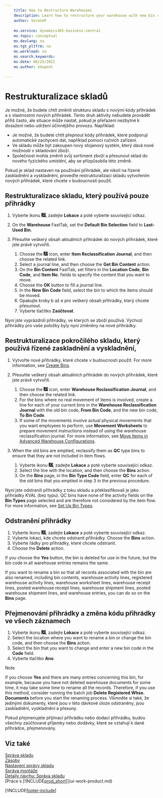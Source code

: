 ```yaml
---
    title: How to Restructure Warehouses
    description: Learn how to restructure your warehouse with new bin codes and new bin characteristics to achieve or maintain a more efficient operation.
    author: SorenGP

    ms.service: dynamics365-business-central
    ms.topic: conceptual
    ms.devlang: na
    ms.tgt_pltfrm: na
    ms.workload: na
    ms.search.keywords:
    ms.date: 06/25/2021
    ms.author: edupont

---
```

# Restrukturalizace skladů
Je možné, že budete chtít změnit strukturu skladu s novými kódy přihrádek a s vlastnostmi nových přihrádek. Tento druh aktivity nebudete provádět příliš často, ale situace může nastat, pokud je přeřazení nezbytné k dosažení nebo udržení účinnějšího provozu. Například:

- Je možné, že budete chtít přepnout kódy přihrádek, které podporují automatické zachycení dat, například pomocí ručních zařízení.
- Ve skladu může být zakoupen nový stojanový systém, který dává nové možnosti v skladování zboží.
- Společnost mohla změnit svůj sortiment zboží a přesunout sklad do nového fyzického umístění, aby se přizpůsobila této změně.

Pokud je sklad nastaven na používání přihrádek, ale nikoli na řízené zaskladnění a vyskladnění, proveďte restrukturalizaci skladu vytvořením nových přihrádek, které chcete v budoucnosti použít.

## Restrukturalizace skladu, který používá pouze přihrádky
1. Vyberte ikonu ![Žárovky, která otevře funkci Řekněte mi](media/ui-search/search_small.png "Řekněte mi, co chcete dělat"), zadejte **Lokace** a poté vyberte související odkaz.
2. On the **Warehouse** FastTab, set the **Default Bin Selection** field to **Last-Used Bin**.
3. Přesuňte veškerý obsah aktuálních přihrádek do nových přihrádek, které jste právě vytvořili.

   1. Choose the ![Lightbulb that opens the Tell Me feature.](media/ui-search/search_small.png "Tell me what you want to do") icon, enter **Item Reclassification Journal**, and then choose the related link.
   2. Select a journal line, and then choose the **Get Bin Content** action.
   3. On the **Bin Content** FastTab, set filters in the **Location Code**, **Bin Code**, and **Item No.** fields to specify the content that you want to move.
   4. Choose the **OK** button to fill a journal line.
   5. In the **New Bin Code** field, select the bin to which the items should be moved.
   6. Opakujte kroky b až e pro veškerý obsah přihrádky, který chcete přesunout.
   7. Vyberte tlačítko **Zaúčtovat**.

Nyní jste vyprázdnili přihrádky, ve kterých se zboží používá. Výchozí přihrádky pro vaše položky byly nyní změněny na nové přihrádky.

## Restrukturalizace pokročilého skladu, který používá řízené zaskladnění a vyskladnění,

1. Vytvořte nové přihrádky, které chcete v budoucnosti použít. For more information, see [Create Bins](warehouse-how-to-create-individual-bins.md).
2. Přesuňte veškerý obsah aktuálních přihrádek do nových přihrádek, které jste právě vytvořili.

   1. Choose the ![Lightbulb that opens the Tell Me feature.](media/ui-search/search_small.png "Tell me what you want to do") icon, enter **Warehouse Reclassification Journal**, and then choose the related link.
   2. For the bins where no real movement of items is involved, create a line for each of your current bins in the **Warehouse Reclassification Journal** with the old bin code, **From Bin Code**, and the new bin code, **To Bin Code**.
   3. If some of the movements involve actual physical movements that you want employees to perform, use **Movement Worksheets** to prepare movement instructions instead of using the warehouse reclassification journal. For more information, see [Move Items in Advanced Warehouse Configurations](warehouse-how-to-move-items-in-advanced-warehousing.md).

3. When the old bins are emptied, reclassify them as **QC** type bins to ensure that they are not included in item flows.

   1. Vyberte ikonu ![Žárovky, která otevře funkci Řekněte mi](media/ui-search/search_small.png "Řekněte mi, co chcete dělat"), zadejte **Lokace** a poté vyberte související odkaz.
   2. Select the line with the location, and then choose the **Bins** action.
   3. On the **Bins** page, in the **Bin Type Code** field, enter **QC** for each of the old bins that you emptied in step 3 in the previous procedure.

Nyní jste odstranili přihrádky z toku skladu a překlasifikovali je jako přihrádky KVAL (bez typu). QC bins have none of the activity fields on the **Bin Types** page selected and are therefore not considered by the item flow. For more information, see [Set Up Bin Types](warehouse-how-to-set-up-bin-types.md).

## Odstranění přihrádky

1. Vyberte ikonu ![Žárovky, která otevře funkci Řekněte mi](media/ui-search/search_small.png "Řekněte mi, co chcete dělat"), zadejte **Lokace** a poté vyberte související odkaz.
2. Vyberte lokaci, kde chcete odstranit přihrádky. Choose the **Bins** action.
3. Vyberte řádky pro přihrádky, které chcete odstranit.
4. Choose the **Delete** action.

If you choose the **Yes** button, the bin is deleted for use in the future, but the bin code in all warehouse entries remains the same.

If you want to rename a bin so that all records associated with the bin are also renamed, including bin contents, warehouse activity lines, registered warehouse activity lines, warehouse worksheet lines, warehouse receipt lines, posted warehouse receipt lines, warehouse shipment lines, posted warehouse shipment lines, and warehouse entries, you can do so on the **Bins** page.

## Přejmenování přihrádky a změna kódu přihrádky ve všech záznamech

1. Vyberte ikonu ![Žárovky, která otevře funkci Řekněte mi](media/ui-search/search_small.png "Řekněte mi, co chcete dělat"), zadejte **Lokace** a poté vyberte související odkaz.
2. Select the location where you want to rename a bin or change the bin code, and then choose the **Bins** action.
3. Select the bin that you want to change and enter a new bin code in the **Code** field.
4. Vyberte tlačítko **Ano**.

> [!NOTE]  
> If you choose **Yes** and there are many entries concerning this bin, for example, because you have not deleted warehouse documents for some time, it may take some time to rename all the records. Therefore, if you use this method, consider running the batch job **Delete Registered Whse. Documents** before you start the renaming process. Všimněte si také, že jedinými dokumenty, které jsou v této dávkové úloze odstraněny, jsou zaskladnění, vyskladnění a přesuny.
>
> Pokud přejmenujete přijímací přihrádku nebo dodací přihrádku, budou všechny zaúčtované příjemky nebo dodávky, které se vztahují k dané přihrádce, přejmenovány.

## Viz také
[Správa skladu](warehouse-manage-warehouse.md)    
[Zásoby](inventory-manage-inventory.md)    
[Nastavení správy skladu](warehouse-setup-warehouse.md)       
[Správa montáže](assembly-assemble-items.md)      
[Detaily návrhu: Správa skladu](design-details-warehouse-management.md)    
[Práce s [!INCLUDE[prod_short](includes/prod_short.md)]](ui-work-product.md)


[!INCLUDE[footer-include](includes/footer-banner.md)]